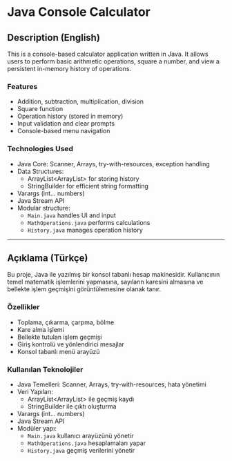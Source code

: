 # Java Console Calculator

## Description (English)

This is a console-based calculator application written in Java. It allows users to perform basic arithmetic operations, square a number, and view a persistent in-memory history of operations.

### Features
- Addition, subtraction, multiplication, division
- Square function
- Operation history (stored in memory)
- Input validation and clear prompts
- Console-based menu navigation

### Technologies Used
- Java Core: Scanner, Arrays, try-with-resources, exception handling
- Data Structures:
  - ArrayList<ArrayList<String>> for storing history
  - StringBuilder for efficient string formatting
- Varargs (int... numbers)
- Java Stream API
- Modular structure:
  - `Main.java` handles UI and input
  - `MathOperations.java` performs calculations
  - `History.java` manages operation history

---

## Açıklama (Türkçe)

Bu proje, Java ile yazılmış bir konsol tabanlı hesap makinesidir. Kullanıcının temel matematik işlemlerini yapmasına, sayıların karesini almasına ve bellekte işlem geçmişini görüntülemesine olanak tanır.

### Özellikler
- Toplama, çıkarma, çarpma, bölme
- Kare alma işlemi
- Bellekte tutulan işlem geçmişi
- Giriş kontrolü ve yönlendirici mesajlar
- Konsol tabanlı menü arayüzü

### Kullanılan Teknolojiler
- Java Temelleri: Scanner, Arrays, try-with-resources, hata yönetimi
- Veri Yapıları:
  - ArrayList<ArrayList<String>> ile geçmiş kaydı
  - StringBuilder ile çıktı oluşturma
- Varargs (int... numbers)
- Java Stream API
- Modüler yapı:
  - `Main.java` kullanıcı arayüzünü yönetir
  - `MathOperations.java` hesaplamaları yapar
  - `History.java` geçmiş verilerini yönetir
